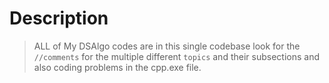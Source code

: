 # Description
> ALL of My DSAlgo codes are in this single codebase
look for the `//comments` for the multiple different `topics` and their subsections and also coding problems in the cpp.exe file.
